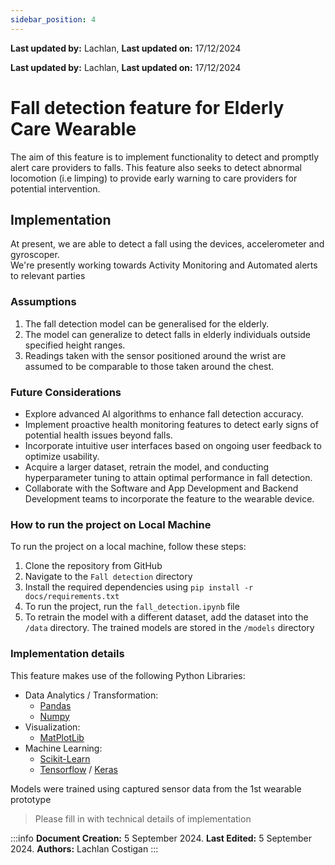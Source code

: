 ```yaml
---
sidebar_position: 4
---
```


**Last updated by:** Lachlan, **Last updated on:** 17/12/2024


**Last updated by:** Lachlan, **Last updated on:** 17/12/2024


# Fall detection feature for Elderly Care Wearable

The aim of this feature is to implement functionality to detect and promptly alert care providers to falls. This feature also seeks to detect abnormal locomotion (i.e limping) to provide early warning to care providers for potential intervention.

## Implementation
At present, we are able to detect a fall using the devices, accelerometer and gyroscoper.  
We're presently working towards Activity Monitoring and Automated alerts to relevant parties


### Assumptions
1. The fall detection model can be generalised for the elderly.
2. The model can generalize to detect falls in elderly individuals outside specified height ranges.
3. Readings taken with the sensor positioned around the wrist are assumed to be comparable to those taken around the chest.

### Future Considerations
- Explore advanced AI algorithms to enhance fall detection accuracy.
- Implement proactive health monitoring features to detect early signs of potential health issues beyond falls.
- Incorporate intuitive user interfaces based on ongoing user feedback to optimize usability.
- Acquire a larger dataset, retrain the model, and conducting hyperparameter tuning to attain optimal performance in fall detection.
- Collaborate with the Software and App Development and Backend Development teams to incorporate the feature to the wearable device.

### How to run the project on Local Machine
To run the project on a local machine, follow these steps:

1. Clone the repository from GitHub
2. Navigate to the ```Fall detection``` directory
3. Install the required dependencies using ```pip install -r docs/requirements.txt```
4. To run the project, run the ```fall_detection.ipynb``` file
5. To retrain the model with a different dataset, add the dataset into the ```/data``` directory. The trained models are stored in the ```/models``` directory

### Implementation details

This feature makes use of the following Python Libraries:
- Data Analytics / Transformation:
    - [Pandas](https://pandas.pydata.org/docs/reference/index.html)
    - [Numpy](https://numpy.org/doc/stable/reference/index.html#reference)
- Visualization:
    - [MatPlotLib](https://matplotlib.org/stable/api/index.html)
- Machine Learning:
    - [Scikit-Learn](https://scikit-learn.org/stable/api/index.html)
    - [Tensorflow](https://www.tensorflow.org/api_docs/python/tf) / [Keras](https://keras.io/api/)

Models were trained using captured sensor data from the 1st wearable prototype

>Please fill in with technical details of implementation 

:::info
**Document Creation:** 5 September 2024. **Last Edited:** 5 September 2024. **Authors:** Lachlan Costigan
:::
